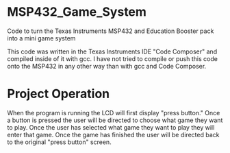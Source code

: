 # MSP432_Game_System
Code to turn the Texas Instruments MSP432 and Education Booster pack into a mini game system

This code was written in the Texas Instruments IDE "Code Composer" and compiled inside of it with gcc.
I have not tried to compile or push this code onto the MSP432 in any other way than with gcc and Code Composer.

# Project Operation
When the program is running the LCD will first display "press button." 
Once a button is pressed the user will be directed to choose what game they want to play.
Once the user has selected what game they want to play they will enter that game.
Once the game has finished the user will be directed back to the original "press button" screen.

